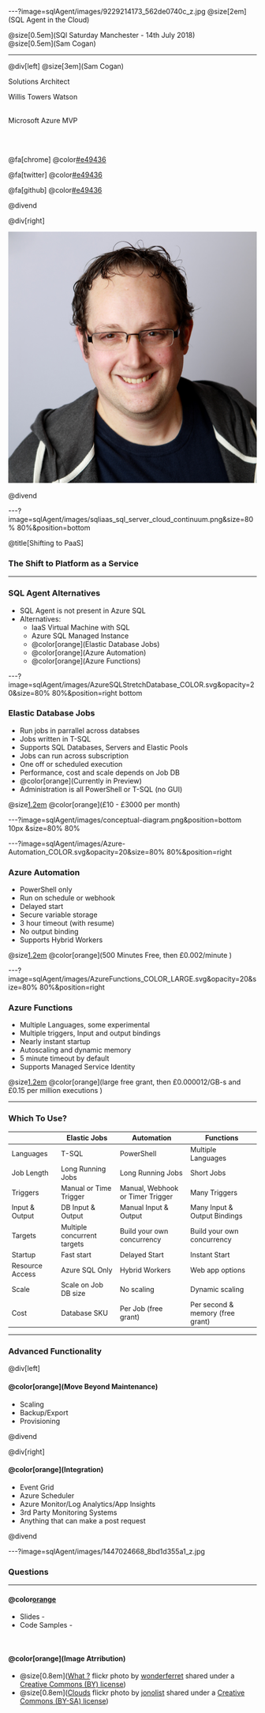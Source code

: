 ---?image=sqlAgent/images/9229214173_562de0740c_z.jpg
@size[2em](SQL Agent in the Cloud)

@size[0.5em](SQl Saturday Manchester - 14th July 2018)  
@size[0.5em](Sam Cogan)


---
@div[left]
@size[3em](Sam Cogan)


Solutions Architect  
  
Willis Towers Watson  <br/><br/>

Microsoft Azure MVP  

<br/><br/>

@fa[chrome] @color[#e49436](samcogan.com)  

@fa[twitter] @color[#e49436](@samcogan)  

@fa[github] @color[#e49436](sam-cogan)  

@divend

@div[right]

![Sam Cogan](sqlAgent/images/Sam_Cogan_new_cropped.jpg)

@divend

---?image=sqlAgent/images/sqliaas_sql_server_cloud_continuum.png&size=80% 80%&position=bottom


@title[Shifting to PaaS]


### The Shift to Platform as a Service

---

### SQL Agent Alternatives

* SQL Agent is not present in Azure SQL
* Alternatives:
    * IaaS Virtual Machine with SQL
    * Azure SQL Managed Instance
    * @color[orange](Elastic Database Jobs)
    * @color[orange](Azure Automation)
    * @color[orange](Azure Functions)


---?image=sqlAgent/images/AzureSQLStretchDatabase_COLOR.svg&opacity=20&size=80% 80%&position=right bottom
### Elastic Database Jobs


* Run jobs in parrallel across databses
* Jobs written in T-SQL
* Supports SQL Databases, Servers and Elastic Pools
* Jobs can run across subscription
* One off or scheduled execution
* Performance, cost and scale depends on Job DB
* @color[orange](Currently in Preview)
* Administration is all PowerShell or T-SQL (no GUI)

@size[1.2em](Cost:) @color[orange](£10 - £3000 per month)

---?image=sqlAgent/images/conceptual-diagram.png&position=bottom 10px &size=80% 80%

---?image=sqlAgent/images/Azure-Automation_COLOR.svg&opacity=20&size=80% 80%&position=right
### Azure Automation

* PowerShell only
* Run on schedule or webhook
* Delayed start
* Secure variable storage
* 3 hour timeout (with resume)
* No output binding
* Supports Hybrid Workers

@size[1.2em](Cost:) @color[orange](500 Minutes Free, then £0.002/minute )

---?image=sqlAgent/images/AzureFunctions_COLOR_LARGE.svg&opacity=20&size=80% 80%&position=right
### Azure Functions

* Multiple Languages, some experimental
* Multiple triggers, Input and output bindings
* Nearly instant startup
* Autoscaling and dynamic memory
* 5 minute timeout by default
* Supports Managed Service Identity

@size[1.2em](Cost:) @color[orange](large free grant, then £0.000012/GB-s and £0.15 per million executions )

---
### Which To Use?


<table class="compare-table">
<thead><tr class="compare-table-header"><th></th><th>Elastic Jobs</th><th>Automation</th><th>Functions</th></tr></thead><tbody>
 <tr><td class="compare-table-header">Languages</td><td>T-SQL</td><td>PowerShell</td><td>Multiple Languages</td></tr>
 <tr><td class="compare-table-header">Job Length</td><td>Long Running Jobs</td><td>Long Running Jobs</td><td>Short Jobs</td></tr>
 <tr><td class="compare-table-header">Triggers</td><td>Manual or Time Trigger</td><td>Manual, Webhook or Timer Trigger</td><td>Many Triggers</td></tr>
 <tr><td class="compare-table-header">Input & Output</td><td>DB Input & Output</td><td>Manual Input & Output</td><td>Many Input & Output Bindings</td></tr>
 <tr><td class="compare-table-header">Targets</td><td>Multiple concurrent targets</td><td>Build your own concurrency</td><td>Build your own concurrency</td></tr>
 <tr><td class="compare-table-header">Startup</td><td>Fast start</td><td>Delayed Start</td><td>Instant Start</td></tr>
 <tr><td class="compare-table-header">Resource Access</td><td>Azure SQL Only</td><td>Hybrid Workers</td><td>Web app options</td></tr>
 <tr><td class="compare-table-header">Scale</td><td>Scale on Job DB size</td><td>No scaling</td><td>Dynamic scaling</td></tr>
  <tr><td class="compare-table-header">Cost</td><td>Database SKU</td><td>Per Job (free grant)</td><td>Per second & memory (free grant)</td></tr>
</tbody></table>

---
### Advanced Functionality

@div[left]

<h4> @color[orange](Move Beyond Maintenance)</h4>

<ul>
<li> Scaling</li>
<li> Backup/Export</li>
<li> Provisioning</li>
</ul>


@divend

@div[right]

<h4> @color[orange](Integration)</h4>
<ul>
<li>Event Grid </li>
<li> Azure Scheduler </li>
<li> Azure Monitor/Log Analytics/App Insights </li>
<li> 3rd Party Monitoring Systems</li>
<li> Anything that can make a post request </li>
</ul>


@divend

---?image=sqlAgent/images/1447024668_8bd1d355a1_z.jpg
### Questions


---

#### @color[orange](Resources)

* Slides -  
* Code Samples - 
 
 <br/>

#### @color[orange](Image Atrribution)

* @size[0.8em]([What ?](https://flickr.com/photos/wonderferret/1447024668 "What ?") flickr photo by [wonderferret](https://flickr.com/people/wonderferret) shared under a [Creative Commons (BY) license](https://creativecommons.org/licenses/by/2.0/))
* @size[0.8em]([Clouds](https://flickr.com/photos/jonolist/9229214173 "Clouds") flickr photo by [jonolist](https://flickr.com/people/jonolist) shared under a [Creative Commons (BY-SA) license](https://creativecommons.org/licenses/by-sa/2.0/))